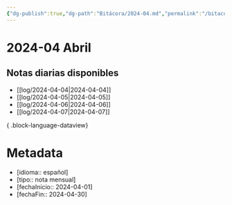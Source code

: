 ```yaml
---
{"dg-publish":true,"dg-path":"Bitácora/2024-04.md","permalink":"/bitacora/2024-04/","title":"2024-04 Abril","noteIcon":"default","created":"2024-04-07T14:22:29.117-06:00","updated":"2024-04-07T16:02:41.114-06:00"}
---
```


# 2024-04 Abril
## Notas diarias disponibles
- [[log/2024-04-04\|2024-04-04]]
- [[log/2024-04-05\|2024-04-05]]
- [[log/2024-04-06\|2024-04-06]]
- [[log/2024-04-07\|2024-04-07]]

{ .block-language-dataview}
# Metadata
- [idioma:: español]
- [tipo:: nota mensual]
- [fechaInicio:: 2024-04-01]
- [fechaFin:: 2024-04-30]